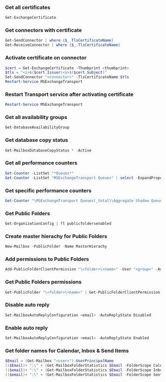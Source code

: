 ### Get all certificates

```powershell
Get-ExchangeCertificate
```

### Get connectors with certificate

```powershell
Get-SendConnector | where {$_.TlsCertificateName}
Get-ReceiveConnector | where {$_.TlsCertificateName}
```

### Activate certificate on connector

```powershell
$cert = Get-ExchangeCertificate -Thumbprint <thumbprint>
$tls = "<i>$($cert.Issuer)<s>$($cert.Subject)"
Set-SendConnector "<connector>" -TlsCertificateName $tls
Restart-Service MSExchangeTransport
```

### Restart Transport service after activating certificate

```powershell
Restart-Service MSExchangeTransport
```

### Get all availability groups

```powershell
Get-DatabaseAvailabilityGroup
```

### Get database copy status

```powershell
Get-MailboxDatabaseCopyStatus * -Active
```

### Get all performance counters

```powershell
Get-Counter -ListSet "*Queues*"
Get-Counter -ListSet "MSExchangeTransport Queues" | select -ExpandProperty paths
```

### Get specific performance counters

```powershell
Get-Counter "\MSExchangeTransport Queues(_total)\Aggregate Shadow Queue Length"
```

### Get Public Folders

```powershell
Get-OrganizationConfig | fl publicfoldersenabled
```

### Create master hierachy for Public Folders

```powershell
New-Mailbox -PublicFolder -Name MasterHierachy
```

### Add permissions to Public Folders

```powershell
Add-PublicFolderClientPermission "\<folder>\<name>" -User "<group>" -AccessRights Reviewer
```

### Get Public Folders permissions

```powershell
Get-PublicFolder "\<folder>\<name>" | Get-PublicFolderClientPermission
```

### Disable auto reply

```powershell
Set-MailboxAutoReplyConfiguration <email> -AutoReplyState Disabled
```

### Enable auto reply

```powershell
Set-MailboxAutoReplyConfiguration <email> -AutoReplyState Enabled
```

### Get folder names for Calendar, Inbox & Send Items

```powershell
$Email = (Get-Mailbox "<user>").UserPrincipalName
(($Email)+ ":\" + (Get-MailboxFolderStatistics $Email -FolderScope Calendar | Where-Object { $_.FolderType -eq "Calendar" }).Name)
(($email)+ ":\" + (Get-MailboxFolderStatistics $Email -FolderScope Inbox | Where-Object { $_.FolderType -eq "Inbox" }).Name)
(($email)+ ":\" + (Get-MailboxFolderStatistics $Email -FolderScope Sent | Where-Object { $_.FolderType -eq "SentItems" }).Name)
```